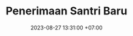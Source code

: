 ---
title: Penerimaan Santri Baru
date: 2023-08-27 13:31:00 +07:00
type: Agenda
alias: PSB
layout: psb2
bgimg: "/uploads/8.jpg"
comment: Bila berminat, sila kuatkan niat dan ikuti tahapannya dengan khidmat.
jadwal:
  title: Mekanisme PSB
  comment: Tahun Akademik 2024&sol;2025
  steps:
  - title: "Pembukaan PSB: 23 September 2023"
    img: "/uploads/mekanisme.jpg"
    img-title: Suasana Survei Dadakan
    img-caption: di Ruang Tata Usaha Pesantren Kampung Santri
    items:
    - id: 1
      comment: "Tahapan seleksi mulai survei hingga wawancara II dituntaskan dalam hari yang sama."
      note: "(One-day service; silakan lihat bagan Prosedur di bawah.)"
    - id: 2
      comment: "Layanan PSB diselenggarakan sejak tanggal di atas sampai kuota terpenuhi, setiap hari kerja."
      note: "(buka setiap hari, pukul 07:30 - 11:30)"
    - id: 3
      comment: "Keputusan hasil seleksi diumumkan setiap hari Senin."
prosedur:
  title: Prosedur PSB
  comment: Ikuti alurnya, nikmati prosesnya, dan serahkan hasilnya kepada Allah semata.
  first:
    title: Konfirmasi Kehadiran
    icon: person-circle-check
  steps:
  - title: Survei
    icon: magnifying-glass-location
  - title: Wawancara I
    icon: comment
  - title: Pendaftaran
    icon: gift
  - title: Tes Tulis
    icon: list-ol
  - title: Wawancara II
    icon: comments
  - title: Keputusan Hasil
    icon: gavel
persyaratan:
  title: Persyaratan Pendaftaran
  comment:
  steps:
  - title: Pemberkasan
    items:
    - id: 1
      comment: Mengisi formulir
      note: 1 rangkap
    - id: 2
      comment: Mengisi surat pernyataan
      note: 1 rangkap
    - id: 3
      comment: Fotokopi Akta Kelahiran
      note: 2 rangkap
    - id: 4
      comment: Fotokopi Kartu Keluarga
      note: 2 rangkap
    - id: 5
      comment: Fotokopi KTP
      note: 2 rangkap
    - id: 6
      comment: Fotokopi rapor dua kelas terakhir
      note: 1 rangkap
  - title: Pembiayaan
    items:
    - id: 1
      comment: Uang Pendaftaran
      note: Rp 500.000
    - id: 2
      comment: Uang Pangkal
      note: Rp 24.300.000
    - id: 3
      comment: Uang SPP bulan Juli 2024
      note: Rp 2.200.000
    - id: 4
      comment: Total Biaya
      note: Rp 27.000.000
---